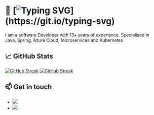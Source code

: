 # 👋 [![Typing SVG](https://readme-typing-svg.demolab.com?font=&weight=600&size=28&pause=1000&random=false&width=435&lines=Hi+There%2C+its+me%2C+Soumen+!)](https://git.io/typing-svg)
I am a software Developer with 13+ years of experience. Specialised in Java, Spring, Azure Cloud, Microservices and Kubernetes

## &#x1f4c8; GitHub Stats
[![GitHub Streak](https://streak-stats.demolab.com?user=soumencemk&date_format=j%20M%5B%20Y%5D&mode=weekly)](https://git.io/streak-stats)
[![GitHub Streak](https://github-readme-stats.vercel.app/api?username=soumencemk)](https://github-readme-stats.vercel.app/api?username=soumencemk)
## 📫 Get in touch

- [<img src="https://img.shields.io/badge/Twitter-itssoumen-blue?style=plastic&logo=twitter">](https://twitter.com/itssoumen)
- [<img src="https://img.shields.io/badge/Linkedin-itssoumen-blue?style=plastic&logo=linkedin">](https://www.linkedin.com/in/itssoumen/)
